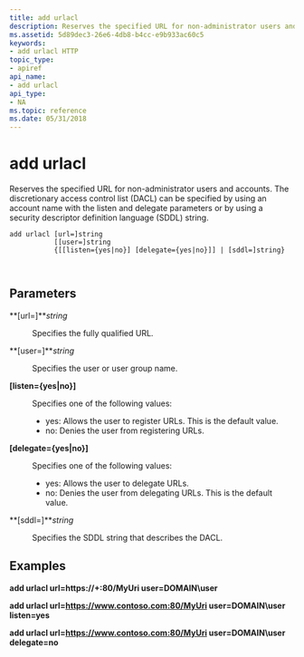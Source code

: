 ```yaml
---
title: add urlacl
description: Reserves the specified URL for non-administrator users and accounts.
ms.assetid: 5d89dec3-26e6-4db8-b4cc-e9b933ac60c5
keywords:
- add urlacl HTTP
topic_type:
- apiref
api_name:
- add urlacl
api_type:
- NA
ms.topic: reference
ms.date: 05/31/2018
---
```


# add urlacl

Reserves the specified URL for non-administrator users and accounts. The discretionary access control list (DACL) can be specified by using an account name with the listen and delegate parameters or by using a security descriptor definition language (SDDL) string.

``` syntax
add urlacl [url=]string
           [[user=]string
           {[[listen={yes|no}] [delegate={yes|no}]] | [sddl=]string}

 
```

## Parameters

<dl> <dt>

<span id="_url__string"></span><span id="_URL__STRING"></span>**\[url=\]***string*
</dt> <dd>

Specifies the fully qualified URL.

</dd> <dt>

<span id="_user__string"></span><span id="_USER__STRING"></span>**\[user=\]***string*
</dt> <dd>

Specifies the user or user group name.

</dd> <dt>

<span id="_listen__yes_no__"></span><span id="_LISTEN__YES_NO__"></span>**\[listen={yes\|no}\]**
</dt> <dd>

Specifies one of the following values:

-   yes: Allows the user to register URLs. This is the default value.
-   no: Denies the user from registering URLs.

</dd> <dt>

<span id="_delegate__yes_no__"></span><span id="_DELEGATE__YES_NO__"></span>**\[delegate={yes\|no}\]**
</dt> <dd>

Specifies one of the following values:

-   yes: Allows the user to delegate URLs.
-   no: Denies the user from delegating URLs. This is the default value.

</dd> <dt>

<span id="_sddl__string"></span><span id="_SDDL__STRING"></span>**\[sddl=\]***string*
</dt> <dd>

Specifies the SDDL string that describes the DACL.

</dd> </dl>

## Examples

**add urlacl url=https://+:80/MyUri user=DOMAIN\\user**

**add urlacl url=https://www.contoso.com:80/MyUri user=DOMAIN\\user listen=yes**

**add urlacl url=https://www.contoso.com:80/MyUri user=DOMAIN\\user delegate=no**

 

 




